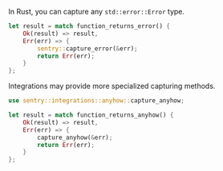 In Rust, you can capture any `std::error::Error` type. 

```rust
let result = match function_returns_error() {
    Ok(result) => result,
    Err(err) => {
        sentry::capture_error(&err);
        return Err(err);
    }
};
```

Integrations may provide more specialized capturing methods.

```rust
use sentry::integrations::anyhow::capture_anyhow;

let result = match function_returns_anyhow() {
    Ok(result) => result,
    Err(err) => {
        capture_anyhow(&err);
        return Err(err);
    }
};
```
